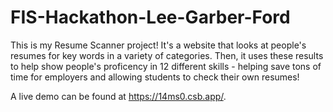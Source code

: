 # FIS-Hackathon-Lee-Garber-Ford

This is my Resume Scanner project! It's a website that looks at people's resumes for key words in a variety of categories. Then, it uses these results to help show people's proficency in 12 different skills - helping save tons of time for employers and allowing students to check their own resumes!

A live demo can be found at https://14ms0.csb.app/.
